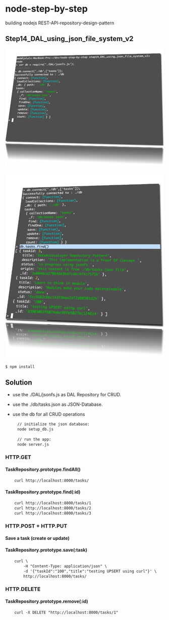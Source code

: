 node-step-by-step
=================

building nodejs REST-API-repository-design-pattern

## Step14_DAL_using_json_file_system_v2

<img src="images/console.png" alt="">
<br>
<br>

<img src="images/console.find.png" alt="">


    $ npm install

## Solution

+ use the ./DAL/jsonfs.js as DAL Repository for CRUD.
+ use the ./db/tasks.json as JSON-Database.
+ use the db for all CRUD operations


		// initialize the json database:
		node setup_db.js

		// run the app:
		node server.js


### HTTP.GET
#### TaskRepository.prototype.findAll()

		curl http://localhost:8000/tasks/


#### TaskRepository.prototype.find(:id)

		curl http://localhost:8000/tasks/1
		curl http://localhost:8000/tasks/2
		curl http://localhost:8000/tasks/3


### HTTP.POST + HTTP.PUT
#### Save a task (create or update)
#### TaskRepository.prototype.save(:task)

		curl \
			-H "Content-Type: application/json" \
			-d '{"taskId":"100","title":"testing UPSERT using curl"}' \
			http://localhost:8000/tasks/





### HTTP.DELETE
#### TaskRepository.prototype.remove(:id)
		curl -X DELETE "http://localhost:8000/tasks/1"







